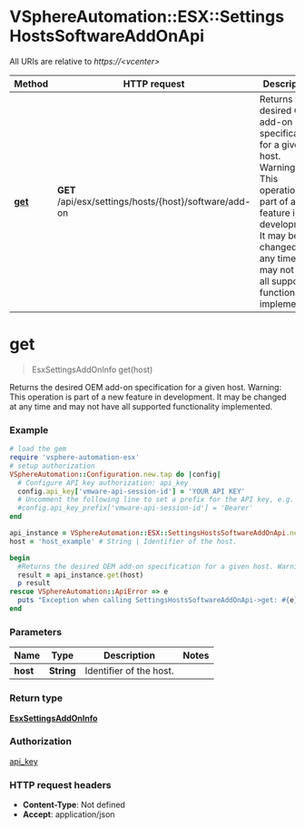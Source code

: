 # VSphereAutomation::ESX::SettingsHostsSoftwareAddOnApi

All URIs are relative to *https://&lt;vcenter&gt;*

Method | HTTP request | Description
------------- | ------------- | -------------
[**get**](SettingsHostsSoftwareAddOnApi.md#get) | **GET** /api/esx/settings/hosts/{host}/software/add-on | Returns the desired OEM add-on specification for a given host. Warning: This operation is part of a new feature in development. It may be changed at any time and may not have all supported functionality implemented.


# **get**
> EsxSettingsAddOnInfo get(host)

Returns the desired OEM add-on specification for a given host. Warning: This operation is part of a new feature in development. It may be changed at any time and may not have all supported functionality implemented.

### Example
```ruby
# load the gem
require 'vsphere-automation-esx'
# setup authorization
VSphereAutomation::Configuration.new.tap do |config|
  # Configure API key authorization: api_key
  config.api_key['vmware-api-session-id'] = 'YOUR API KEY'
  # Uncomment the following line to set a prefix for the API key, e.g. 'Bearer' (defaults to nil)
  #config.api_key_prefix['vmware-api-session-id'] = 'Bearer'
end

api_instance = VSphereAutomation::ESX::SettingsHostsSoftwareAddOnApi.new
host = 'host_example' # String | Identifier of the host.

begin
  #Returns the desired OEM add-on specification for a given host. Warning: This operation is part of a new feature in development. It may be changed at any time and may not have all supported functionality implemented.
  result = api_instance.get(host)
  p result
rescue VSphereAutomation::ApiError => e
  puts "Exception when calling SettingsHostsSoftwareAddOnApi->get: #{e}"
end
```

### Parameters

Name | Type | Description  | Notes
------------- | ------------- | ------------- | -------------
 **host** | **String**| Identifier of the host. | 

### Return type

[**EsxSettingsAddOnInfo**](EsxSettingsAddOnInfo.md)

### Authorization

[api_key](../README.md#api_key)

### HTTP request headers

 - **Content-Type**: Not defined
 - **Accept**: application/json



